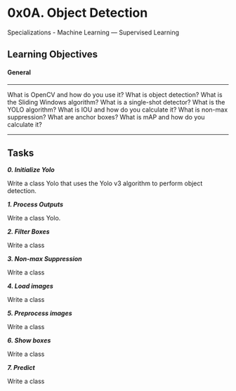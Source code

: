 # 0x0A. Object Detection
Specializations - Machine Learning ― Supervised Learning

## Learning Objectives


#### General

---
What is OpenCV and how do you use it?
What is object detection?
What is the Sliding Windows algorithm?
What is a single-shot detector?
What is the YOLO algorithm?
What is IOU and how do you calculate it?
What is non-max suppression?
What are anchor boxes?
What is mAP and how do you calculate it?

----

## Tasks

***0. Initialize Yolo***

Write a class Yolo that uses the Yolo v3 algorithm to perform object detection.

***1. Process Outputs***

Write a class Yolo.

***2. Filter Boxes***

Write a class

***3. Non-max Suppression***

Write a class

***4. Load images***

Write a class

***5. Preprocess images***

Write a class

***6. Show boxes***

Write a class

***7. Predict***

Write a class
